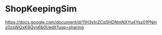 # ShopKeepingSim </b>
https://docs.google.com/document/d/11H3yInZCq5HDNmNXYu4Ysz01PNmz0zsWQxK9Qyn6b0I/edit?usp=sharing
